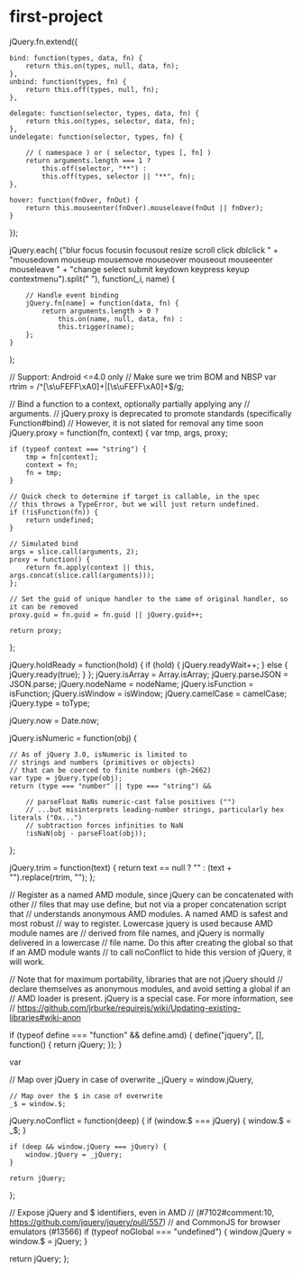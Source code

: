 # first-project



jQuery.fn.extend({

    bind: function(types, data, fn) {
        return this.on(types, null, data, fn);
    },
    unbind: function(types, fn) {
        return this.off(types, null, fn);
    },

    delegate: function(selector, types, data, fn) {
        return this.on(types, selector, data, fn);
    },
    undelegate: function(selector, types, fn) {

        // ( namespace ) or ( selector, types [, fn] )
        return arguments.length === 1 ?
            this.off(selector, "**") :
            this.off(types, selector || "**", fn);
    },

    hover: function(fnOver, fnOut) {
        return this.mouseenter(fnOver).mouseleave(fnOut || fnOver);
    }
});

jQuery.each(
    ("blur focus focusin focusout resize scroll click dblclick " +
        "mousedown mouseup mousemove mouseover mouseout mouseenter mouseleave " +
        "change select submit keydown keypress keyup contextmenu").split(" "),
    function(_i, name) {

        // Handle event binding
        jQuery.fn[name] = function(data, fn) {
            return arguments.length > 0 ?
                this.on(name, null, data, fn) :
                this.trigger(name);
        };
    }
);




// Support: Android <=4.0 only
// Make sure we trim BOM and NBSP
var rtrim = /^[\s\uFEFF\xA0]+|[\s\uFEFF\xA0]+$/g;

// Bind a function to a context, optionally partially applying any
// arguments.
// jQuery.proxy is deprecated to promote standards (specifically Function#bind)
// However, it is not slated for removal any time soon
jQuery.proxy = function(fn, context) {
    var tmp, args, proxy;

    if (typeof context === "string") {
        tmp = fn[context];
        context = fn;
        fn = tmp;
    }

    // Quick check to determine if target is callable, in the spec
    // this throws a TypeError, but we will just return undefined.
    if (!isFunction(fn)) {
        return undefined;
    }

    // Simulated bind
    args = slice.call(arguments, 2);
    proxy = function() {
        return fn.apply(context || this, args.concat(slice.call(arguments)));
    };

    // Set the guid of unique handler to the same of original handler, so it can be removed
    proxy.guid = fn.guid = fn.guid || jQuery.guid++;

    return proxy;
};

jQuery.holdReady = function(hold) {
    if (hold) {
        jQuery.readyWait++;
    } else {
        jQuery.ready(true);
    }
};
jQuery.isArray = Array.isArray;
jQuery.parseJSON = JSON.parse;
jQuery.nodeName = nodeName;
jQuery.isFunction = isFunction;
jQuery.isWindow = isWindow;
jQuery.camelCase = camelCase;
jQuery.type = toType;

jQuery.now = Date.now;

jQuery.isNumeric = function(obj) {

    // As of jQuery 3.0, isNumeric is limited to
    // strings and numbers (primitives or objects)
    // that can be coerced to finite numbers (gh-2662)
    var type = jQuery.type(obj);
    return (type === "number" || type === "string") &&

        // parseFloat NaNs numeric-cast false positives ("")
        // ...but misinterprets leading-number strings, particularly hex literals ("0x...")
        // subtraction forces infinities to NaN
        !isNaN(obj - parseFloat(obj));
};

jQuery.trim = function(text) {
    return text == null ?
        "" :
        (text + "").replace(rtrim, "");
};



// Register as a named AMD module, since jQuery can be concatenated with other
// files that may use define, but not via a proper concatenation script that
// understands anonymous AMD modules. A named AMD is safest and most robust
// way to register. Lowercase jquery is used because AMD module names are
// derived from file names, and jQuery is normally delivered in a lowercase
// file name. Do this after creating the global so that if an AMD module wants
// to call noConflict to hide this version of jQuery, it will work.

// Note that for maximum portability, libraries that are not jQuery should
// declare themselves as anonymous modules, and avoid setting a global if an
// AMD loader is present. jQuery is a special case. For more information, see
// https://github.com/jrburke/requirejs/wiki/Updating-existing-libraries#wiki-anon

if (typeof define === "function" && define.amd) {
    define("jquery", [], function() {
        return jQuery;
    });
}




var

// Map over jQuery in case of overwrite
    _jQuery = window.jQuery,

    // Map over the $ in case of overwrite
    _$ = window.$;

jQuery.noConflict = function(deep) {
    if (window.$ === jQuery) {
        window.$ = _$;
    }

    if (deep && window.jQuery === jQuery) {
        window.jQuery = _jQuery;
    }

    return jQuery;
};

// Expose jQuery and $ identifiers, even in AMD
// (#7102#comment:10, https://github.com/jquery/jquery/pull/557)
// and CommonJS for browser emulators (#13566)
if (typeof noGlobal === "undefined") {
    window.jQuery = window.$ = jQuery;
}




return jQuery;
};
